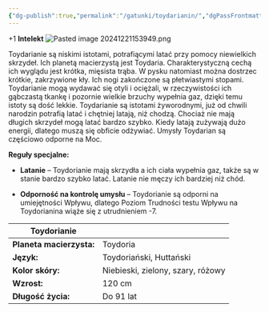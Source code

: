 ```yaml
---
{"dg-publish":true,"permalink":"/gatunki/toydarianin/","dgPassFrontmatter":true}
---
```


+1 **Intelekt**
![Pasted image 20241221153949.png](/img/user/Obrazy/Pasted%20image%2020241221153949.png)

Toydarianie są niskimi istotami, potrafiącymi latać przy pomocy niewielkich skrzydeł. Ich planetą macierzystą jest Toydaria. Charakterystyczną cechą ich wyglądu jest krótka, mięsista trąba. W pysku natomiast można dostrzec krótkie, zakrzywione kły. Ich nogi zakończone są płetwiastymi stopami. Toydarianie mogą wydawać się otyli i ociężali, w rzeczywistości ich gąbczastą tkankę i pozornie wielkie brzuchy wypełnia gaz, dzięki temu istoty są dość lekkie. Toydarianie są istotami żyworodnymi, już od chwili narodzin potrafią latać i chętniej latają, niż chodzą. Chociaż nie mają długich skrzydeł mogą latać bardzo szybko. Kiedy latają zużywają dużo energii, dlatego muszą się obficie odżywiać. Umysły Toydarian są częściowo odporne na Moc.

**Reguły specjalne:**

- **Latanie** – Toydorianie mają skrzydła a ich ciała wypełnia gaz, także są w stanie bardzo szybko latać. Latanie nie męczy ich bardziej niż chód.

- **Odporność na kontrolę umysłu** – Toydorianie są odporni na umiejętności Wpływu, dlatego Poziom Trudności testu Wpływu na Toydorianina wiąże się z utrudnieniem -7.

| **Toydorianie**          |                                   |
| ------------------------ | --------------------------------- |
| **Planeta macierzysta:** | Toydoria                          |
| **Język:**               | Toydoriański, Huttański           |
| **Kolor skóry:**         | Niebieski, zielony, szary, różowy |
| **Wzrost:**              | 120 cm                            |
| **Długość życia:**       | Do 91 lat                         |